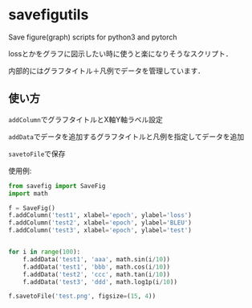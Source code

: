 # savefigutils
Save figure(graph) scripts for python3 and pytorch

lossとかをグラフに図示したい時に使うと楽になりそうなスクリプト．

内部的にはグラフタイトル＋凡例でデータを管理しています．

## 使い方


`addColumn`でグラフタイトルとX軸Y軸ラベル設定

`addData`でデータを追加するグラフタイトルと凡例を指定してデータを追加

`savetoFile`で保存


使用例:
```python
from savefig import SaveFig
import math

f = SaveFig()
f.addColumn('test1', xlabel='epoch', ylabel='loss')
f.addColumn('test2', xlabel='epoch', ylabel='BLEU')
f.addColumn('test3', xlabel='epoch', ylabel='test')


for i in range(100):
    f.addData('test1', 'aaa', math.sin(i/10))
    f.addData('test1', 'bbb', math.cos(i/10))
    f.addData('test2', 'ccc', math.tan(i/10))
    f.addData('test3', 'ddd', math.log1p(i/10))

f.savetoFile('test.png', figsize=(15, 4))
```
